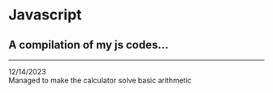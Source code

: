 # Javascript

## A compilation of my js codes...

---

12/14/2023 <br>
Managed to make the calculator solve basic arithmetic
